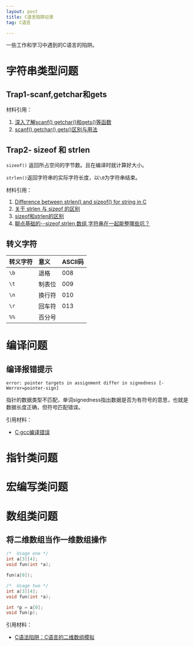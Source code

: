 ```yaml
---
layout: post
title: C语言陷阱记录 
tag: C语言

---
```


一些工作和学习中遇到的C语言的陷阱。

<!--more-->
# 字符串类型问题
## Trap1-scanf,getchar和gets

材料引用：
1. [深入了解scanf() getchar()和gets()等函数](https://blog.csdn.net/zqixiao_09/article/details/50189477)
2. [scanf(),getchar(),gets()区别与用法](https://blog.csdn.net/lingchen2348/article/details/52754053)
   
## Trap2- sizeof 和 strlen
`sizeof()` 返回所占空间的字节数。且在编译时就计算好大小。

`strlen()`返回字符串的实际字符长度，以`\0`为字符串结束。

材料引用：
1. [Difference between strlen() and sizeof() for string in C](https://www.geeksforgeeks.org/difference-strlen-sizeof-string-c-reviewed/)
2. [关于 strlen 与 sizeof 的区别](https://blog.csdn.net/zhengqijun_/article/details/51815081)
3. [sizeof和strlen的区别](https://blog.51cto.com/zhaoxiaohu/1963085)
4. [聊点基础的--sizeof,strlen,数组,字符串在一起能整哪些坑？](https://zhuanlan.zhihu.com/p/93054021)

## 转义字符

| 转义字符 | 意义 | ASCII码 |
| :------ |:--- | :--- |
| `\b` | 退格 | 008 |
| `\t` | 制表位 | 009 |
| `\n` | 换行符 | 010 |
| `\r` | 回车符 | 013 |
| `%%` | 百分号 |  |

# 编译问题
## 编译报错提示
```
error: pointer targets in assignment differ in signedness [-Werror=pointer-sign]
```
指针的数据类型不匹配，单词signedness指出数据是否为有符号的意思，也就是数据长度正确，但符号匹配错误。

引用材料：
- [C·gcc编译错误](https://blog.csdn.net/bangdingshouji/article/details/68057784)

# 指针类问题

# 宏编写类问题

# 数组类问题
## 将二维数组当作一维数组操作
```c
/*  Usage one */
int a[3][4];
void fun(int *a);

fun(a[0]);

/*  Usage two */
int a[3][4];
void fun(int *a);

int *p = a[0];
void fun(p);
```

引用材料：
- [C语法陷阱：C语言的二维数组模拟](http://www.nowamagic.net/librarys/veda/detail/2034)


